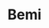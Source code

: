 ---
codehost: https://github.com/BemiHQ/bemi
linkedin: https://linkedin.com/company/bemihq/about
logohandle: bemiio
sort: bemi
title: Bemi
twitter: https://x.com/BemiHQ
website: https://bemi.io/
---